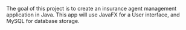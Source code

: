 The goal of this project is to create an insurance agent management application in Java.
This app will use JavaFX for a User interface, and MySQL for database storage.